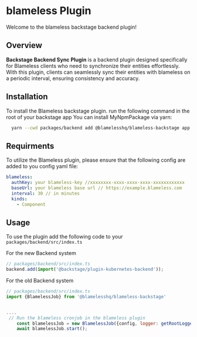 # blameless Plugin

Welcome to the blameless backstage backend plugin!


## Overview

**Backstage Backend Sync Plugin** is a backend plugin designed specifically for Blameless clients who need to synchronize their entities effortlessly. 
With this plugin, clients can seamlessly sync their entities with blameless on a periodic interval, ensuring consistency and accuracy.


## Installation

To install the Blameless backstage plugin.
run the following command in the root of your backstage app
You can install MyNpmPackage via yarn:

```bash
  yarn --cwd packages/backend add @blamelesshq/blameless-backstage app
```
 
## Requirments

To utilize the Blameless plugin, please ensure that the following config are added to you config yaml file:


```yaml
blameless:
  authKey: your blameless-key //xxxxxxxx-xxxx-xxxx-xxxx-xxxxxxxxxxxx
  baseUrl: your blameless base url // https://example.blameless.com
  interval: 30 // in minutes
  kinds:
    - Component
```

## Usage

To use the plugin add the following code to your 
``` packages/backend/src/index.ts ```

For the new Backend system
```Javascript
// packages/backend/src/index.ts
backend.add(import('@backstage/plugin-kubernetes-backend'));
```


For the old Backend system

```Javascript
// packages/backend/src/index.ts
import {BlamelessJob} from '@blamelesshq/blameless-backstage'


....
 // Run the blameless cronjob in the blameless plugin
    const blamelessJob = new BlamelessJob({config, logger: getRootLogger(), discovery: HostDiscovery.fromConfig(config)});
    await blamelessJob.start();

```

